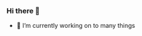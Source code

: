 ### Hi there 👋

<!--
**karim2hami/karim2hami** is a ✨ _special_ ✨ repository because its `README.md` (this file) appears on your GitHub profile.

Here are some ideas to get you started:
-->

- 🔭 I’m currently working on to many things

